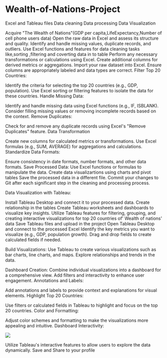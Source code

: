 # Wealth-of-Nations-Project
Excel and Tableau files
Data cleaning
Data processing
Data Visualization

Acquire "The Wealth of Nations"(GDP per capita,LifeExpectancy,Number of cell phone users data)
Open the raw data in Excel and assess its structure and quality.
Identify and handle missing values, duplicate records, and outliers.
Use Excel functions and features for data cleaning tasks like,sorting ,filtering and coverting data in to table
Perform any necessary transformations or calculations using Excel.
Create additional columns for derived metrics or aggregations.
Import your raw dataset into Excel.
Ensure columns are appropriately labeled and data types are correct.
Filter Top 20 Countries:

Identify the criteria for selecting the top 20 countries (e.g., GDP, population).
Use Excel sorting or filtering features to isolate the data for these countries.
Handle Missing Data:

Identify and handle missing data using Excel functions (e.g., IF, ISBLANK).
Consider filling missing values or removing incomplete records based on the context.
Remove Duplicates:

Check for and remove any duplicate records using Excel's "Remove Duplicates" feature.
Data Transformation

Create new columns for calculated metrics or transformations.
Use Excel formulas (e.g., SUM, AVERAGE) for aggregations and calculations.
Standardize Data Formats:

Ensure consistency in date formats, number formats, and other data formats.
Save Processed Data:
Use Excel functions or formulas to manipulate the data.
Create data visualizartions using charts and pivot tables
Save the processed data in a different file.
Commit your changes to Git after each significant step in the cleaning and processing process.

Data Visualization with Tableau:

Install Tableau Desktop and connect it to your processed data.
Create relationship in the tables
Create Tableau worksheets and dashboards to visualize key insights.
Utilize Tableau features for filtering, grouping, and creating interactive visualizations for top 20 countries of' Wealth of nations' data
Save Tableau files and upload in the project
Open Tableau Desktop and connect to the processed Excel 
Identify the key metrics you want to visualize (e.g., GDP, population growth).
Drag and drop fields to create calculated fields if needed.

Build Visualizations:
Use Tableau to create various visualizations such as bar charts, line charts, and maps.
Explore relationships and trends in the data.

Dashboard Creation:
Combine individual visualizations into a dashboard for a comprehensive view.
Add filters and interactivity to enhance user engagement.
Annotations and Labels:

Add annotations and labels to provide context and explanations for visual elements.
Highlight Top 20 Countries:

Use filters or calculated fields in Tableau to highlight and focus on the top 20 countries.
Color and Formatting:

Adjust color schemes and formatting to make the visualizations more appealing and intuitive.
Dashboard Interactivity:

<div class='tableauPlaceholder' id='viz1708949431151' style='position: relative'><noscript><a href='#'><img alt=' ' src='https:&#47;&#47;public.tableau.com&#47;static&#47;images&#47;We&#47;WelthofNationsDashboard_4&#47;WealthOfNations4&#47;1_rss.png' style='border: none' /></a></noscript><object class='tableauViz'  style='display:none;'><param name='host_url' value='https%3A%2F%2Fpublic.tableau.com%2F' /> <param name='embed_code_version' value='3' /> <param name='site_root' value='' /><param name='name' value='WelthofNationsDashboard_4&#47;WealthOfNations4' /><param name='tabs' value='yes' /><param name='toolbar' value='yes' /><param name='static_image' value='https:&#47;&#47;public.tableau.com&#47;static&#47;images&#47;We&#47;WelthofNationsDashboard_4&#47;WealthOfNations4&#47;1.png' /> <param name='animate_transition' value='yes' /><param name='display_static_image' value='yes' /><param name='display_spinner' value='yes' /><param name='display_overlay' value='yes' /><param name='display_count' value='yes' /><param name='language' value='en-US' /></object></div>               

Utilize Tableau's interactive features to allow users to explore the data dynamically.
Save and Share to your profile


